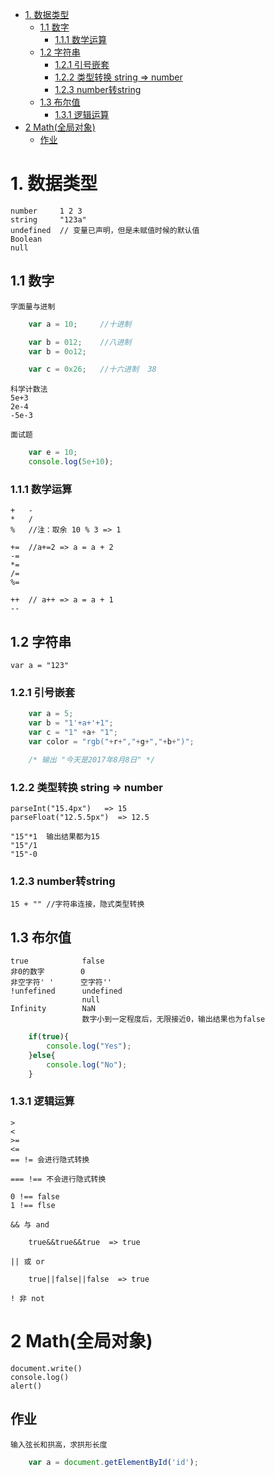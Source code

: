 <!-- TOC -->

- [1. 数据类型](#1-数据类型)
    - [1.1 数字](#11-数字)
        - [1.1.1 数学运算](#111-数学运算)
    - [1.2 字符串](#12-字符串)
        - [1.2.1 引号嵌套](#121-引号嵌套)
        - [1.2.2 类型转换 string => number](#122-类型转换-string--number)
        - [1.2.3 number转string](#123-number转string)
    - [1.3 布尔值](#13-布尔值)
        - [1.3.1 逻辑运算](#131-逻辑运算)
- [2 Math(全局对象)](#2-math全局对象)
    - [作业](#作业)

<!-- /TOC -->
# 1. 数据类型

    number     1 2 3
    string     "123a"
    undefined  // 变量已声明，但是未赋值时候的默认值
    Boolean
    null

## 1.1 数字

    字面量与进制
```js
    var a = 10;     //十进制

    var b = 012;    //八进制
    var b = 0o12;

    var c = 0x26;   //十六进制  38

```
    科学计数法
    5e+3
    2e-4
    -5e-3

    面试题

```js
    var e = 10;
    console.log(5e+10);
```

### 1.1.1 数学运算

    +   -
    *   /
    %   //注：取余 10 % 3 => 1

    +=  //a+=2 => a = a + 2
    -= 
    *=
    /=
    %=

    ++  // a++ => a = a + 1
    -- 

## 1.2 字符串

    var a = "123"

### 1.2.1 引号嵌套
```js
    var a = 5;
    var b = "1'+a+'+1";
    var c = "1" +a+ "1";
    var color = "rgb("+r+","+g+","+b+")";

    /* 输出 "今天是2017年8月8日" */
```

### 1.2.2 类型转换 string => number

    parseInt("15.4px")   => 15
    parseFloat("12.5.5px")  => 12.5

    "15"*1  输出结果都为15
    "15"/1
    "15"-0

### 1.2.3 number转string

    15 + "" //字符串连接，隐式类型转换

## 1.3 布尔值

    true            false
    非0的数字        0
    非空字符' '      空字符''
    !unfefined      undefined
                    null
    Infinity        NaN
                    数字小到一定程度后，无限接近0，输出结果也为false

```js
    if(true){
        console.log("Yes");
    }else{
        console.log("No");
    }
```

### 1.3.1 逻辑运算

    >
    <
    >=
    <=
    == != 会进行隐式转换

    === !== 不会进行隐式转换

    0 !== false
    1 !== flse

    && 与 and

        true&&true&&true  => true

    || 或 or

        true||false||false  => true

    ! 非 not

# 2 Math(全局对象)

    document.write()
    console.log()
    alert()

## 作业

    输入弦长和拱高，求拱形长度

```js
    var a = document.getElementById('id');
```